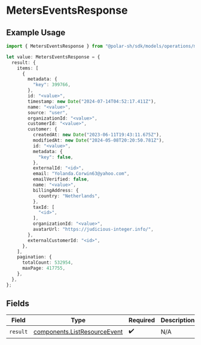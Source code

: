 # MetersEventsResponse

## Example Usage

```typescript
import { MetersEventsResponse } from "@polar-sh/sdk/models/operations/metersevents.js";

let value: MetersEventsResponse = {
  result: {
    items: [
      {
        metadata: {
          "key": 399766,
        },
        id: "<value>",
        timestamp: new Date("2024-07-14T04:52:17.411Z"),
        name: "<value>",
        source: "user",
        organizationId: "<value>",
        customerId: "<value>",
        customer: {
          createdAt: new Date("2023-06-11T19:43:11.675Z"),
          modifiedAt: new Date("2024-05-08T20:20:50.781Z"),
          id: "<value>",
          metadata: {
            "key": false,
          },
          externalId: "<id>",
          email: "Yolanda.Corwin63@yahoo.com",
          emailVerified: false,
          name: "<value>",
          billingAddress: {
            country: "Netherlands",
          },
          taxId: [
            "<id>",
          ],
          organizationId: "<value>",
          avatarUrl: "https://judicious-integer.info/",
        },
        externalCustomerId: "<id>",
      },
    ],
    pagination: {
      totalCount: 532954,
      maxPage: 417755,
    },
  },
};
```

## Fields

| Field                                                                        | Type                                                                         | Required                                                                     | Description                                                                  |
| ---------------------------------------------------------------------------- | ---------------------------------------------------------------------------- | ---------------------------------------------------------------------------- | ---------------------------------------------------------------------------- |
| `result`                                                                     | [components.ListResourceEvent](../../models/components/listresourceevent.md) | :heavy_check_mark:                                                           | N/A                                                                          |